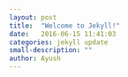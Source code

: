 ```yaml
---
layout: post
title:  "Welcome to Jekyll!"
date:   2016-06-15 11:41:03
categories: jekyll update
small-description: ""
author: Ayush
---
```

